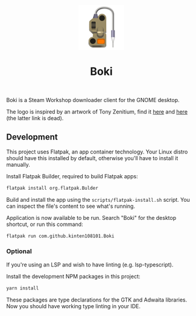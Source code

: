<div align="center">
<img style="vertical-align: middle;" src="data/resources/app.svg" alt="Project's logo" width="120" height="120" align="center" />
<br />
<h1>Boki</h1>
</div>
<div align="center">
</div>
<br />

Boki is a Steam Workshop downloader client for the GNOME desktop.

The logo is inspired by an artwork of Tony Zenitium, find it [here](https://zenitium.artstation.com/projects/3dm1XE) and [here](https://www.artstation.com/artwork/3dm1XE) (the latter link is dead).

## Development

This project uses Flatpak, an app container technology. Your Linux distro should have this installed by default, otherwise you'll have to install it manually.

Install Flatpak Builder, required to build Flatpak apps:

```sh
flatpak install org.flatpak.Bulder
```

Build and install the app using the `scripts/flatpak-install.sh` script. You can inspect the file's content to see what's running.

Application is now available to be run. Search "Boki" for the desktop shortcut, or run this command:

```sh
flatpak run com.github.kinten108101.Boki
```

### Optional

If you're using an LSP and wish to have linting (e.g. lsp-typescript).

Install the development NPM packages in this project:

```sh
yarn install
```

These packages are type declarations for the GTK and Adwaita libraries. Now you should have working type linting in your IDE.

